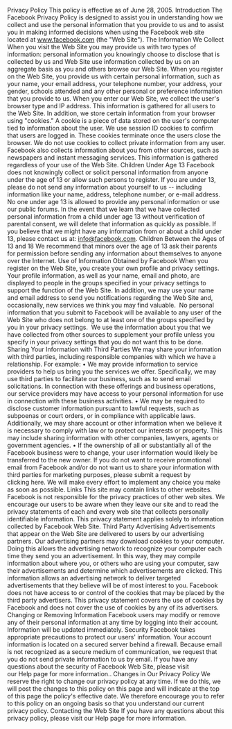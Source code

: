 Privacy Policy
This policy is effective as of June 28, 2005.
Introduction
The Facebook Privacy Policy is designed to assist you in understanding how
we collect and use the personal information that you provide to us and to
assist you in making informed decisions when using the Facebook web site
located at www.facebook.com (the "Web Site").
The Information We Collect
When you visit the Web Site you may provide us with two types of
information: personal information you knowingly choose to disclose that is
collected by us and Web Site use information collected by us on an aggregate
basis as you and others browse our Web Site.
When you register on the Web Site, you provide us with certain personal
information, such as your name, your email address, your telephone number,
your address, your gender, schools attended and any other personal or
preference information that you provide to us.
When you enter our Web Site, we collect the user's browser type and IP
address. This information is gathered for all users to the Web Site. In
addition, we store certain information from your browser using "cookies." A
cookie is a piece of data stored on the user's computer tied to information
about the user. We use session ID cookies to confirm that users are logged
in. These cookies terminate once the users close the browser. We do not use
cookies to collect private information from any user.
Facebook also collects information about you from other sources, such as
newspapers and instant messaging services. This information is gathered
regardless of your use of the Web Site.
Children Under Age 13
Facebook does not knowingly collect or solicit personal information from
anyone under the age of 13 or allow such persons to register. If you are
under 13, please do not send any information about yourself to us --
including information like your name, address, telephone number, or e-mail
address. No one under age 13 is allowed to provide any personal information
or use our public forums. In the event that we learn that we have collected
personal information from a child under age 13 without verification of
parental consent, we will delete that information as quickly as possible. If you
believe that we might have any information from or about a child under 13,
please contact us at: info@facebook.com.
Children Between the Ages of 13 and 18
We recommend that minors over the age of 13 ask their parents for
permission before sending any information about themselves to anyone over
the Internet.
Use of Information Obtained by Facebook
When you register on the Web Site, you create your own profile and privacy
settings. Your profile information, as well as your name, email and photo, are
displayed to people in the groups specified in your privacy settings to
support the function of the Web Site. In addition, we may use your name and
email address to send you notifications regarding the Web Site and,
occasionally, new services we think you may find valuable. 
No personal information that you submit to Facebook will be available to any
user of the Web Site who does not belong to at least one of the groups
specified by you in your privacy settings. 
We use the information about you that we have collected from other sources
to supplement your profile unless you specify in your privacy settings that
you do not want this to be done.
Sharing Your Information with Third Parties
We may share your information with third parties, including responsible
companies with which we have a relationship. For example:
• We may provide information to service providers to help us bring you
the services we offer. Specifically, we may use third parties to facilitate
our business, such as to send email solicitations. In connection with
these offerings and business operations, our service providers may have
access to your personal information for use in connection with these
business activities.
• We may be required to disclose customer information pursuant to lawful
requests, such as subpoenas or court orders, or in compliance with
applicable laws. Additionally, we may share account or other information
when we believe it is necessary to comply with law or to protect our
interests or property. This may include sharing information with other
companies, lawyers, agents or government agencies.
• If the ownership of all or substantially all of the Facebook business were
to change, your user information would likely be transferred to the new
owner.
If you do not want to receive promotional email from Facebook and/or do not
want us to share your information with third parties for marketing purposes,
please submit a request by clicking here. We will make every effort to
implement any choice you make as soon as possible.
Links
This site may contain links to other websites. Facebook is not responsible for
the privacy practices of other web sites. We encourage our users to be aware
when they leave our site and to read the privacy statements of each and every
web site that collects personally identifiable information. This privacy
statement applies solely to information collected by Facebook Web Site.
Third Party Advertising
Advertisements that appear on the Web Site are delivered to users by our
advertising partners. Our advertising partners may download cookies to your
computer. Doing this allows the advertising network to recognize your
computer each time they send you an advertisement. In this way, they may
compile information about where you, or others who are using your
computer, saw their advertisements and determine which advertisements are
clicked. This information allows an advertising network to deliver targeted
advertisements that they believe will be of most interest to you. Facebook
does not have access to or control of the cookies that may be placed by the
third party advertisers.
This privacy statement covers the use of cookies by Facebook and does not
cover the use of cookies by any of its advertisers.
Changing or Removing Information
Facebook users may modify or remove any of their personal information at
any time by logging into their account. Information will be updated
immediately.
Security
Facebook takes appropriate precautions to protect our users' information.
Your account information is located on a secured server behind a firewall.
Because email is not recognized as a secure medium of communication, we
request that you do not send private information to us by email. If you have
any questions about the security of Facebook Web Site, please visit
our Help page for more information..
Changes in Our Privacy Policy
We reserve the right to change our privacy policy at any time. If we do this,
we will post the changes to this policy on this page and will indicate at the
top of this page the policy's effective date. We therefore encourage you to
refer to this policy on an ongoing basis so that you understand our current
privacy policy.
Contacting the Web Site
If you have any questions about this privacy policy, please visit our Help page
for more information.